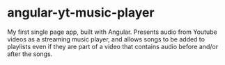 # angular-yt-music-player
My first single page app, built with Angular. Presents audio from Youtube videos as a streaming music player, and allows songs to be added to playlists even if they are part of a video that contains audio before and/or after the songs.
